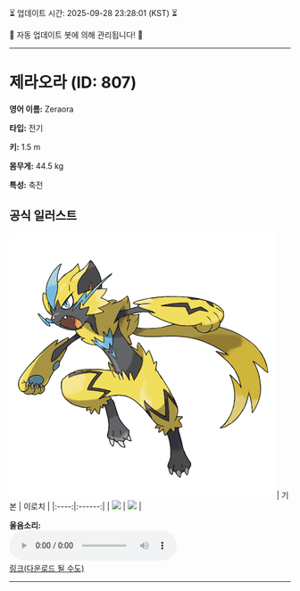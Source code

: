 
⏳ 업데이트 시간: 2025-09-28 23:28:01 (KST) ⏳

🤖 자동 업데이트 봇에 의해 관리됩니다! 🤖

---

# 제라오라 (ID: 807)
**영어 이름:** Zeraora

**타입:** 전기

**키:** 1.5 m

**몸무게:** 44.5 kg

**특성:** 축전

## 공식 일러스트
![](https://raw.githubusercontent.com/PokeAPI/sprites/master/sprites/pokemon/other/official-artwork/807.png)
| 기본 | 이로치 |
|:----:|:------:|
| <img src="http://play.pokemonshowdown.com/sprites/ani/zeraora.gif" width="200"> | <img src="http://play.pokemonshowdown.com/sprites/ani-shiny/zeraora.gif" width="200"> |

**울음소리:**<br><audio controls src="https://raw.githubusercontent.com/PokeAPI/cries/main/cries/pokemon/latest/807.ogg"></audio><br> [링크(다운로드 될 수도)](https://raw.githubusercontent.com/PokeAPI/cries/main/cries/pokemon/latest/807.ogg)


---
